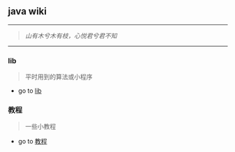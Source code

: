 ## java wiki

---
> *山有木兮木有枝，心悦君兮君不知*
---

### lib 
> 平时用到的算法或小程序
- go to [lib](./lib/readme.md)

### 教程
> 一些小教程
- go to [教程](./教程/readme.md)